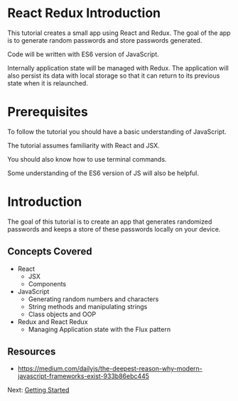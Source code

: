 # React Redux Introduction

This tutorial creates a small app using React and Redux. The goal of the app 
is to generate random passwords and store passwords generated. 

Code will be written with ES6 version of JavaScript. 

Internally application state will be managed with Redux. The application will also persist its data with local storage so that it can return to its previous state when it is relaunched. 

# Prerequisites 

To follow the tutorial you should have a basic understanding of JavaScript. 

The tutorial assumes familiarity with React and JSX. 

You should also know how to use terminal commands.

Some understanding of the ES6 version of JS will also be helpful. 

# Introduction 

The goal of this tutorial is to create an app that generates randomized passwords and keeps a store of these passwords locally on your device. 

## Concepts Covered

- React
  - JSX
  - Components
- JavaScript
  - Generating random numbers and characters
  - String methods and manipulating strings
  - Class objects and OOP
- Redux and React Redux
  - Managing Application state with the Flux pattern
 
 ## Resources
 
 - https://medium.com/dailyjs/the-deepest-reason-why-modern-javascript-frameworks-exist-933b86ebc445

Next: [Getting Started](./P01-Getting-Started/)

